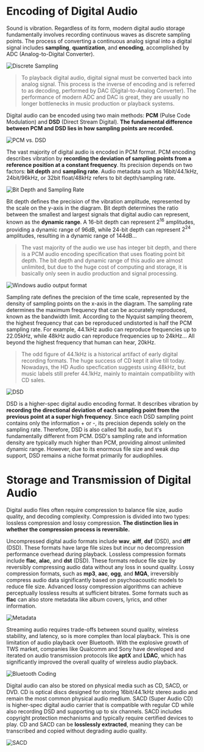 # Encoding of Digital Audio

Sound is vibration. Regardless of its form, modern digital audio storage fundamentally involves recording continuous waves as discrete sampling points. The process of converting a continuous analog signal into a digital signal includes **sampling**, **quantization**, and **encoding**, accomplished by ADC (Analog-to-Digital Converter).

![Discrete Sampling](../../assets/adc.jpg)

> To playback digital audio, digital signal must be converted back into analog signal. This process is the inverse of encoding and is referred to as decoding, performed by DAC (Digital-to-Analog Converter). The performance of modern ADC and DAC is great, they are usually no longer bottlenecks in music production or playback systems.

Digital audio can be encoded using two main methods: **PCM** (Pulse Code Modulation) and **DSD** (Direct Stream Digital). **The fundamental difference between PCM and DSD lies in how sampling points are recorded.**

![PCM vs. DSD](../../assets/pcmvsdsd.webp)

The vast majority of digital audio is encoded in PCM format. PCM encoding describes vibration by **recording the deviation of sampling points from a reference position at a constant frequency**. Its precision depends on two factors: **bit depth** and **sampling rate**. Audio metadata such as 16bit/44.1kHz, 24bit/96kHz, or 32bit float/48kHz refers to bit depth/sampling rate.

![Bit Depth and Sampling Rate](../../assets/bit%20depth%20and%20sampling%20rate.webp)

Bit depth defines the precision of the vibration amplitude, represented by the scale on the y-axis in the diagram. Bit depth determines the ratio between the smallest and largest signals that digital audio can represent, known as the **dynamic range**. A 16-bit depth can represent $2^{16}$ amplitudes, providing a dynamic range of 96dB, while 24-bit depth can represent $2^{24}$ amplitudes, resulting in a dynamic range of 144dB...

> The vast majority of the audio we use has integer bit depth, and there is a PCM audio encoding specification that uses floating point bit depth. The bit depth and dynamic range of this audio are almost unlimited, but due to the huge cost of computing and storage, it is basically only seen in audio production and signal processing.

![Windows audio output format](../../assets/output%20format.png)

Sampling rate defines the precision of the time scale, represented by the density of sampling points on the x-axis in the diagram. The sampling rate determines the maximum frequency that can be accurately reproduced, known as the bandwidth limit. According to the Nyquist sampling theorem, the highest frequency that can be reproduced undistorted is half the PCM sampling rate. For example, 44.1kHz audio can reproduce frequencies up to 22.05kHz, while 48kHz audio can reproduce frequencies up to 24kHz... All beyond the highest frequency that human can hear, 20kHz.

> The odd figure of 44.1kHz is a historical artifact of early digital recording formats. The huge success of CD kept it alive till today. Nowadays, the HD Audio specfication suggests using 48kHz, but music labels still prefer 44.1kHz, mainly to maintain compatibility with CD sales. 

![DSD](../../assets/dsd.jpg)

DSD is a higher-spec digital audio encoding format. It describes vibration by **recording the directional deviation of each sampling point from the previous point at a super high frequency**. Since each DSD sampling point contains only the information + or -, its precision depends solely on the sampling rate. Therefore, DSD is also called 1bit audio, but it's fundamentally different from PCM. DSD's sampling rate and information density are typically much higher than PCM, providing almost unlimited dynamic range. However, due to its enormous file size and weak dsp support, DSD remains a niche format primarily for audiophiles.

# Storage and Transmission of Digital Audio

Digital audio files often require compression to balance file size, audio quality, and decoding complexity. Compression is divided into two types: lossless compression and lossy compression. **The distinction lies in whether the compression process is reversible.**

Uncompressed digital audio formats include **wav**, **aiff**, **dsf** (DSD), and **dff** (DSD). These formats have large file sizes but incur no decompression performance overhead during playback. Lossless compression formats include **flac**, **alac**, and **dst** (DSD). These formats reduce file size by reversibly compressing audio data without any loss in sound quality. Lossy compression formats, such as **mp3**, **aac**, **ogg**, and **MQA**, irreversibly compress audio data significantly based on psychoacoustic models to reduce file size. Advanced lossy compression algorithms can achieve perceptually lossless results at sufficient bitrates. Some formats such as **flac** can also store metadata like album covers, lyrics, and other information.

![Metadata](../../assets/metadata.png)

Streaming audio requires trade-offs between sound quality, wireless stability, and latency, so is more complex than local playback. This is one limitation of audio playback over Bluetooth. With the explosive growth of TWS market, companies like Qualcomm and Sony have developed and iterated on audio transmission protocols like **aptX** and **LDAC**, which has significantly improved the overall quality of wireless audio playback.

![Bluetooth Coding](../../assets/bluetooth%20coding.jpg)

Digital audio can also be stored on physical media such as CD, SACD, or DVD. CD is optical discs designed for storing 16bit/44.1kHz stereo audio and remain the most common physical audio medium. SACD (Super Audio CD) is higher-spec digital audio carrier that is compatible with regular CD while also recording DSD and supporting up to six channels. SACD includes copyright protection mechanisms and typically require certified devices to play. CD and SACD can be **losslessly extracted**, meaning they can be transcribed and copied without degrading audio quality.

![SACD](../../assets/sacd.jpg)
